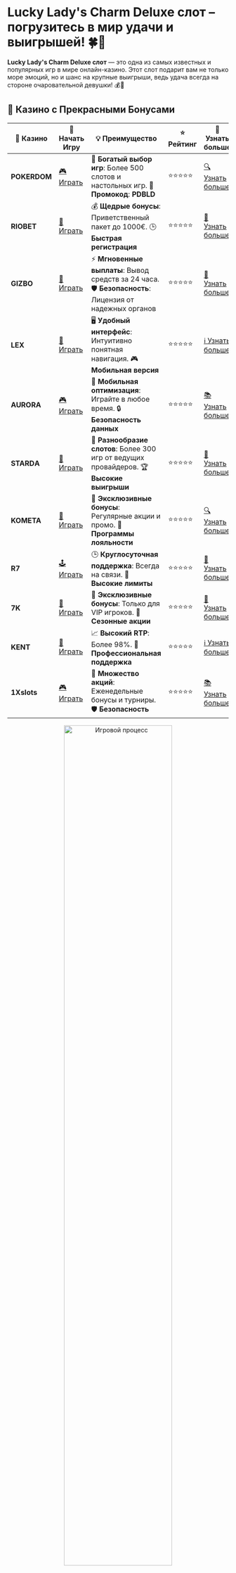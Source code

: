# Lucky Lady's Charm Deluxe слот – погрузитесь в мир удачи и выигрышей! 🍀💎

**Lucky Lady's Charm Deluxe слот** — это одна из самых известных и популярных игр в мире онлайн-казино. Этот слот подарит вам не только море эмоций, но и шанс на крупные выигрыши, ведь удача всегда на стороне очаровательной девушки! 💰💖

## 🌟 Казино с Прекрасными Бонусами

| 🎲 **Казино** | 🔗 **Начать Игру** | 💡 **Преимущество** | ⭐ **Рейтинг** | 🔗 **Узнать больше** |
|--------------|---------------------|---------------------|----------------|----------------------|
| **POKERDOM**  | [🎮 Играть](https://brandplay.link/4k77v2yx) | 🎉 **Богатый выбор игр**: Более 500 слотов и настольных игр. 🎁 **Промокод**: **PDBLD** | ⭐⭐⭐⭐⭐ | [🔍 Узнать больше](https://brandplay.link/4k77v2yx) |
| **RIOBET**    | [🎰 Играть](https://brandplay.link/7xBLTPyj) | 💰 **Щедрые бонусы**: Приветственный пакет до 1000€. 🕒 **Быстрая регистрация** | ⭐⭐⭐⭐⭐ | [📖 Узнать больше](https://brandplay.link/7xBLTPyj) |
| **GIZBO**     | [🎲 Играть](https://brandplay.link/bprXw4YV) | ⚡ **Мгновенные выплаты**: Вывод средств за 24 часа. 🛡️ **Безопасность**: Лицензия от надежных органов | ⭐⭐⭐⭐⭐ | [📝 Узнать больше](https://brandplay.link/bprXw4YV) |
| **LEX**       | [🤑 Играть](https://brandplay.link/zW4hdDFV) | 🖥️ **Удобный интерфейс**: Интуитивно понятная навигация. 🎮 **Мобильная версия** | ⭐⭐⭐⭐⭐ | [ℹ️ Узнать больше](https://brandplay.link/zW4hdDFV) |
| **AURORA**    | [🎮 Играть](https://10trafic-stat2.com/click/668546556bcc6313411604bd/6766/13032/subaccount) | 📱 **Мобильная оптимизация**: Играйте в любое время. 🔒 **Безопасность данных** | ⭐⭐⭐⭐⭐ | [📚 Узнать больше](https://10trafic-stat2.com/click/668546556bcc6313411604bd/6766/13032/subaccount) |
| **STARDА**    | [🎯 Играть](https://brandplay.link/fB7xwRFL) | 🎰 **Разнообразие слотов**: Более 300 игр от ведущих провайдеров. 🏆 **Высокие выигрыши** | ⭐⭐⭐⭐⭐ | [🔎 Узнать больше](https://brandplay.link/fB7xwRFL) |
| **KOMETA**    | [🎰 Играть](https://brandplay.link/8ZymQJV8) | 🎁 **Эксклюзивные бонусы**: Регулярные акции и промо. 🔄 **Программы лояльности** | ⭐⭐⭐⭐⭐ | [🔍 Узнать больше](https://brandplay.link/8ZymQJV8) |
| **R7**        | [🕹️ Играть](https://brandplay.link/bMd3Yjsw) | 🕒 **Круглосуточная поддержка**: Всегда на связи. 💸 **Высокие лимиты** | ⭐⭐⭐⭐⭐ | [📖 Узнать больше](https://brandplay.link/bMd3Yjsw) |
| **7K**        | [🎲 Играть](https://brandplay.link/BvQyFShp) | 🌟 **Эксклюзивные бонусы**: Только для VIP игроков. 🎉 **Сезонные акции** | ⭐⭐⭐⭐⭐ | [📝 Узнать больше](https://brandplay.link/BvQyFShp) |
| **KENT**      | [🤑 Играть](https://brandplay.link/Fv2WP3js) | 📈 **Высокий RTP**: Более 98%. 💼 **Профессиональная поддержка** | ⭐⭐⭐⭐⭐ | [ℹ️ Узнать больше](https://brandplay.link/Fv2WP3js) |
| **1Xslots**   | [🎮 Играть](https://brandplay.link/hSB1khtr) | 🎉 **Множество акций**: Еженедельные бонусы и турниры. 🛡️ **Безопасность** | ⭐⭐⭐⭐⭐ | [📚 Узнать больше](https://brandplay.link/hSB1khtr) |

<div align="center"> <img src="https://i.pinimg.com/originals/1d/b3/25/1db325483acbe642c6d4e6fdd73a4988.gif" alt="Игровой процесс" width="70%"> </div>
---

## 🚀 Быстрые Выигрыши и Поддержка

| 🎲 **Казино** | 🔗 **Начать Игру** | 💡 **Преимущество** | ⭐ **Рейтинг** | 🔗 **Узнать больше** |
|--------------|---------------------|---------------------|----------------|----------------------|
| **GAMA**      | [🎯 Играть](https://brandplay.link/j6NMKsDz) | 🔍 **Интуитивный интерфейс**: Легкость использования. 🏅 **Престижные турниры** | ⭐⭐⭐⭐☆ | [🔎 Узнать больше](https://brandplay.link/j6NMKsDz) |
| **ONION**     | [🎰 Играть](https://brandplay.link/zBGRVpQ9) | 🤑 **Низкие ставки**: Идеально для начинающих. 🔄 **Быстрые выводы** | ⭐⭐⭐⭐☆ | [🔍 Узнать больше](https://brandplay.link/zBGRVpQ9) |
| **ЧЕМПИОН**   | [🕹️ Играть](https://temon-gter.cfd/go/lRq?p80412p304504pcc44t17455) | 🏅 **Лояльная программа**: Награды за активность. 🎁 **Ежемесячные бонусы** | ⭐⭐⭐⭐☆ | [📖 Узнать больше](https://temon-gter.cfd/go/lRq?p80412p304504pcc44t17455) |
| **VAVADA**    | [🎲 Играть](https://vavadapartner.pro/?promo=ea5c9275-6854-4505-94fc-95ab18221945-linkb2) | 🚀 **Быстрая регистрация**: Начните играть мгновенно. 🔐 **Безопасные транзакции** | ⭐⭐⭐⭐☆ | [📝 Узнать больше](https://vavadapartner.pro/?promo=ea5c9275-6854-4505-94fc-95ab18221945-linkb2) |
| **FRIENDS**   | [🤑 Играть](https://gofriends.mba/linkb2) | 🤝 **Социальные игры**: Играйте с друзьями. 🌐 **Мультиплатформенность** | ⭐⭐⭐⭐☆ | [ℹ️ Узнать больше](https://gofriends.mba/linkb2) |
| **1WIN**      | [🎮 Играть](https://brandplay.link/smXVpBbG) | 🏆 **Спортивные ставки**: Широкий выбор видов спорта. 💵 **Высокие коэффициенты** | ⭐⭐⭐⭐☆ | [📚 Узнать больше](https://brandplay.link/smXVpBbG) |
| **DRIP**      | [🎯 Играть](https://drp-ircp01.com/c07e6a3db) | 🌐 **Инновационные игры**: Новейшие игровые технологии. 🛡️ **Высокая безопасность** | ⭐⭐⭐⭐☆ | [🔎 Узнать больше](https://drp-ircp01.com/c07e6a3db) |
| **JOYCASINO** | [🎰 Играть](https://rpc30.call2me.pro/?/ru/registration?apkpop=0&partner=p24970p3291217pc98f) | 🎁 **Приятные бонусы**: Ежедневные акции и подарки. 🕹️ **Разнообразие игр** | ⭐⭐⭐⭐☆ | [🔍 Узнать больше](https://rpc30.call2me.pro/?/ru/registration?apkpop=0&partner=p24970p3291217pc98f) |
| **PLAYFORTUNA** | [🎮 Играть](https://fortunapromo.net/alt/playfortuna/registration?0dc4a9362a71feb7e3f165fb8e766f70) | 🎉 **Регулярные акции**: Бонусы, фриспины и многое другое. 🏅 **Турниры** | ⭐⭐⭐⭐☆ | [📚 Узнать больше](https://fortunapromo.net/alt/playfortuna/registration?0dc4a9362a71feb7e3f165fb8e766f70) |
| **SYKAA**     | [🤑 Играть](https://s-two-way.com/?source=linkb2&pid=30697) | 💸 **Доступные ставки**: Идеально для новичков. 🎁 **Щедрые бонусы** | ⭐⭐⭐⭐☆ | [🔍 Узнать больше](https://s-two-way.com/?source=linkb2&pid=30697) |

<div align="center"> <img src="https://i.pinimg.com/originals/1d/b3/25/1db325483acbe642c6d4e6fdd73a4988.gif" alt="Игровой процесс" width="70%"> </div>

![Lucky Lady's Charm Deluxe слот](https://i.pinimg.com/originals/a9/29/6e/a9296ea1cf6a7c20a985e593451f0323.png)

## Что представляет собой слот **Lucky Lady's Charm Deluxe**? 🎰

**Lucky Lady's Charm Deluxe** — это видеослот от известного разработчика Novomatic, который объединяет классическую игровую механику с современными бонусными функциями. Слот предлагает не только стильный дизайн, но и потрясающие возможности для выигрыша благодаря множителям, фриспинам и уникальным бонусным играм. 🌟

### Особенности игрового автомата:

- **5 барабанов и 10 линий выплат**: Стандартная настройка для большинства классических слотов, с которой удобно играть.
- **Бонусные символы**: Символы Wild и Scatter приносят дополнительные выигрыши и открывают бонусные игры.
- **Фриспины**: При выпадении трех или более символов Scatter запускаются бесплатные вращения, которые могут значительно увеличить ваш выигрыш. 🎁
- **Множители**: Некоторые бонусы и фриспины сопровождаются множителями, которые увеличивают вашу ставку и выигрыш!

## Почему стоит играть в **Lucky Lady's Charm Deluxe**? 🎯

1. **Высокие коэффициенты выплат**: Игра предлагает отличные шансы на крупные выигрыши, особенно если активируются бонусные раунды.
2. **Бонусные игры**: Ожидайте невероятных выигрышей во время фриспинов, где ваши выигрыши могут быть умножены на несколько раз! 💥
3. **Привлекательный дизайн и звуковое сопровождение**: Атмосферные звуки и яркий дизайн делают игровой процесс более увлекательным и захватывающим.
4. **Легкие правила**: Для игры не требуется сложных стратегий, достаточно сделать ставку и наслаждаться процессом.

## Как играть в **Lucky Lady's Charm Deluxe**? 🕹️

1. **Настройте ставки**: Определите размер ставки на линию и количество активных линий (от 1 до 10).
2. **Запустите барабаны**: Нажмите кнопку "Spin" и смотрите, как вращаются барабаны.
3. **Выигрывайте**: Собирайте выигрышные комбинации символов, включая Lucky Lady, которые могут принести вам невероятные суммы!
4. **Бонусные раунды**: Если выпадут символы Scatter, активируются фриспины с дополнительными бонусами.

## Каковы основные символы в слоте? 🎲

- **Wild** (дикий символ) заменяет все символы, кроме Scatter, для создания выигрышных комбинаций.
- **Scatter** (распыляющий символ) запускает бесплатные вращения при выпадении трех или более таких символов на экране.
- **Lucky Lady** — символ, который приносит наибольшие выигрыши, когда она появляется в комбинациях.
- **Символы с камнями и драгоценностями**: Эти символы также могут приносить значительные выплаты, особенно при выпадении в бонусных раундах.

## Где играть в **Lucky Lady's Charm Deluxe**? 🌍

Вы можете наслаждаться игрой в **Lucky Lady's Charm Deluxe** в таких надежных онлайн-казино, как:

- **Pokerdom**: Платформа с множеством известных слотов, включая Lucky Lady's Charm Deluxe.
- **Riobet**: Казино, предлагающее этот слот в демо-режиме и на реальные деньги.
- **Kometa**: Онлайн-казино с широким выбором игровых автоматов, включая Lucky Lady's Charm Deluxe.
- **7K Casino**: Слот доступен здесь, и вы можете сыграть как на виртуальные деньги, так и на реальные.
- **Kent**: Еще одно отличное казино с доступом к любимому слоту.

## Советы по игре в **Lucky Lady's Charm Deluxe** 💡

1. **Играйте на нескольких линиях**: Для увеличения шансов на выигрыш активируйте все 10 линий выплат.
2. **Следите за бонусами**: Используйте фриспины и бонусные раунды, чтобы максимизировать свои выигрыши.
3. **Будьте осторожны с ставками**: Играйте в комфортном для вас темпе, не рискуя слишком большими суммами, если только не уверены в своих силах.

## Заключение 🎉

**Lucky Lady's Charm Deluxe слот** — это идеальная игра для любителей азартных приключений, ярких бонусов и больших выигрышей! Погрузитесь в мир удачи и испытайте свою удачу с очаровательной девушкой Lucky Lady! 🍀💎

Запустите барабаны, наслаждайтесь процессом и пусть удача будет на вашей стороне! 🎰🎉
